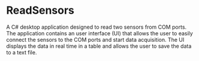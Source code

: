 # ReadSensors

A C# desktop application designed to read two sensors from COM ports. The application contains an user interface (UI) that allows the user to easily connect the sensors to the COM ports and start data acquisition. The UI displays the data in real time in a table and allows the user to save the data to a text file.
